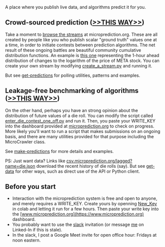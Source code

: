 A place where you publish live data, and algorithms predict it for you. 

## Crowd-sourced prediction ([>>THIS WAY>>](https://microprediction.github.io/get-predictions.html))

Take a moment to [browse the streams](https://www.microprediction.org/browse_streams.html) at microprediction.org. These are all created by people like you who publish scalar "ground truth" values one at a time, in order to initiate contests between prediction algorithms. The net result of these ongoing battles are beautiful community cumulative distribution functions. An example is [this one](https://www.microprediction.org/stream_dashboard.html?stream=faang_1&horizon=3555) representing the 1-hour ahead distribution of changes to the logarithm of the price of META stock. You can create your own stream by modifying [create_a_stream.py](https://github.com/microprediction/microprediction/blob/master/hello_world/create_a_stream.py) and running it. 

But see [get-predictions](https://microprediction.github.io/get-predictions.html) for polling utilities, patterns and examples. 

## Leakage-free benchmarking of algorithms ([>>THIS WAY>>](https://microprediction.github.io/make-predictions.html))

On the other hand, perhaps you have an strong opinion about the distribution of future values of a die roll. You can modify the script called
[enter_die_contest_one_off.py](https://github.com/microprediction/microprediction/blob/master/hello_world/enter_die_contest_one_off.py) and run it. Then, you paste your WRITE_KEY into the dashboard provided at [microprediction.org](https://www.microprediction.org/) to check on progress. More likely you'll want to run a script that makes submissions on an ongoing basis, and there are many utilities provided for that purpose including the MicroCrawler class. 

See [make-predictions](https://microprediction.github.io/make-predictions.html) for more details and examples. 

PS: Just want data? Links like [csv.microprediction.org/lagged?name=die.json](https://csv.microprediction.org/lagged?name=die.json) download the recent history of die rolls (say). But see [get-data](https://microprediction.github.io/get-data.html) for other ways, such as direct use of the API or Python client. 

## Before you start

 - Interaction with the microprediction system is free and open to anyone, and merely requires a WRITE_KEY. Create yours by openning [New_Key](https://github.com/microprediction/microprediction/blob/master/notebook_examples/New_Key.ipynb) in colab and letting it run for a few hours. Then paste your write key into the [www.microprediction.org](https://www.microprediction.org) dashboard. 
 - You probably want to use the [slack](https://microprediction.github.io/slack.html) invitation (or message [me](https://www.linkedin.com/in/petercotton/) on Linked-In if this is stale).
 - In the slack, I post a Google Meet invite for open office hour: Fridays at noon eastern.   






